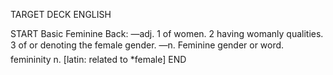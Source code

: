 TARGET DECK
ENGLISH

START
Basic
Feminine
Back: —adj. 1 of women. 2 having womanly qualities. 3 of or denoting the female gender. —n. Feminine gender or word.  femininity n. [latin: related to *female]
END
